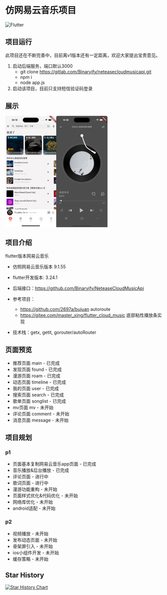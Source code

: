 # 仿网易云音乐项目

![Flutter](https://img.shields.io/badge/flutter-v3.24.1-blue)

## 项目运行

此项目还在不断完善中，目前离v1版本还有一定距离，欢迎大家提出宝贵意见。

1. 启动后端服务，端口默认3000
    - git clone https://gitlab.com/Binaryify/neteasecloudmusicapi.git
    - npm i
    - node app.js
2. 启动该项目，目前只支持短信验证码登录

## 展示

<img src="showcase/show_home.png" width="32%"><img src="showcase/show_player.png" width="32%">

## 项目介绍

flutter版本网易云音乐

- 仿照网易云音乐版本 9.1.55

- flutter开发版本: 3.24.1

- 后端接口：https://github.com/Binaryify/NeteaseCloudMusicApi

- 参考项目：
    - https://github.com/2697a/bujuan autoroute
    - https://gitee.com/master_xing/flutter_cloud_music 底部粘性播放条实现

- 技术栈：getx, getit, gorouter/autoRouter

## 页面预览

- 推荐页面 main - 已完成
- 发现页面 found - 已完成
- 漫游页面 roam - 已完成
- 动态页面 timeline - 已完成
- 我的页面 user - 已完成
- 搜索页面 search - 已完成
- 歌单页面 songlist - 已完成
- mv页面 mv - 未开始
- 评论页面 comment - 未开始
- 消息页面 message - 未开始

## 项目规划

### p1

- 页面基本复制网易云音乐app页面 - 已完成
- 音乐播放&后台播放 - 已完成
- 评论页面 - 进行中
- 歌词页面 - 进行中
- 漫游功能重构 - 未开始
- 页面样式优化&代码优化 - 未开始
- 网络库优化 - 未开始
- android适配 - 未开始

### p2

- 视频播放 - 未开始
- 发布动态页面 - 未开始
- 骨架屏引入 - 未开始
- ios小组件开发 - 未开始
- 缓存策略 - 未开始

## Star History

[![Star History Chart](https://api.star-history.com/svg?repos=Hao-yiwen/netease_cloud_music_app&type=Date)](https://star-history.com/#Hao-yiwen/netease_cloud_music_app)